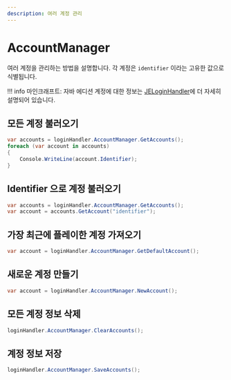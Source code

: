 ```yaml
---
description: 여러 계정 관리
---
```


# AccountManager

여러 계정을 관리하는 방법을 설명합니다. 각 계정은 `identifier` 이라는 고유한 값으로 식별됩니다.

!!! info
    마인크래프트: 자바 에디션 계정에 대한 정보는 [JELoginHandler](../cmllib.core.auth.microsoft/jeloginhandler.md)에 더 자세히 설명되어 있습니다.

## 모든 계정 불러오기

```csharp
var accounts = loginHandler.AccountManager.GetAccounts();
foreach (var account in accounts)
{
    Console.WriteLine(account.Identifier);
}
```

## Identifier 으로 계정 불러오기

```csharp
var accounts = loginHandler.AccountManager.GetAccounts();
var account = accounts.GetAccount("identifier");
```

## 가장 최근에 플레이한 계정 가져오기

```csharp
var account = loginHandler.AccountManager.GetDefaultAccount();
```

## 새로운 계정 만들기

```csharp
var account = loginHandler.AccountManager.NewAccount();
```

## 모든 계정 정보 삭제

```csharp
loginHandler.AccountManager.ClearAccounts();
```

## 계정 정보 저장

```csharp
loginHandler.AccountManager.SaveAccounts();
```
